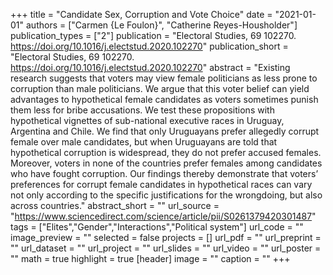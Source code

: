 +++
title = "Candidate Sex, Corruption and Vote Choice"
date = "2021-01-01"
authors = ["Carmen {Le Foulon}", "Catherine Reyes-Housholder"]
publication_types = ["2"]
publication = "Electoral Studies, 69 102270. https://doi.org/10.1016/j.electstud.2020.102270"
publication_short = "Electoral Studies, 69 102270. https://doi.org/10.1016/j.electstud.2020.102270"
abstract = "Existing research suggests that voters may view female politicians as less prone to corruption than male politicians. We argue that this voter belief can yield advantages to hypothetical female candidates as voters sometimes punish them less for bribe accusations. We test these propositions with hypothetical vignettes of sub-national executive races in Uruguay, Argentina and Chile. We find that only Uruguayans prefer allegedly corrupt female over male candidates, but when Uruguayans are told that hypothetical corruption is widespread, they do not prefer accused females. Moreover, voters in none of the countries prefer females among candidates who have fought corruption. Our findings thereby demonstrate that voters’ preferences for corrupt female candidates in hypothetical races can vary not only according to the specific justifications for the wrongdoing, but also across countries."
abstract_short = ""
url_source = "https://www.sciencedirect.com/science/article/pii/S0261379420301487"
tags = ["Elites","Gender","Interactions","Political system"]
url_code = ""
image_preview = ""
selected = false
projects = []
url_pdf = ""
url_preprint = ""
url_dataset = ""
url_project = ""
url_slides = ""
url_video = ""
url_poster = ""
math = true
highlight = true
[header]
image = ""
caption = ""
+++
